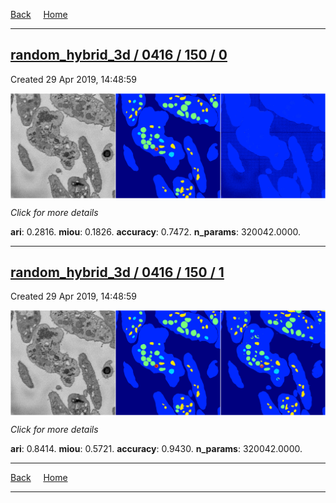 
[Back](..)&nbsp;&nbsp;&nbsp;&nbsp;&nbsp;[Home](https://leapmanlab.github.io/snapshots)

---

<div class="summary"><a href="0"><h2>random_hybrid_3d / 0416 / 150 / 0</h2></a><p>Created 29 Apr 2019, 14:48:59
</p><a href="0"><img src="0/media/summary.png" align="center"></a><p>
<i>Click for more details</i>
</p></div>

**ari**: 0.2816. **miou**: 0.1826. **accuracy**: 0.7472. **n_params**: 320042.0000. 

---

<div class="summary"><a href="1"><h2>random_hybrid_3d / 0416 / 150 / 1</h2></a><p>Created 29 Apr 2019, 14:48:59
</p><a href="1"><img src="1/media/summary.png" align="center"></a><p>
<i>Click for more details</i>
</p></div>

**ari**: 0.8414. **miou**: 0.5721. **accuracy**: 0.9430. **n_params**: 320042.0000. 

---

[Back](..)&nbsp;&nbsp;&nbsp;&nbsp;&nbsp;[Home](https://leapmanlab.github.io/snapshots)

---
